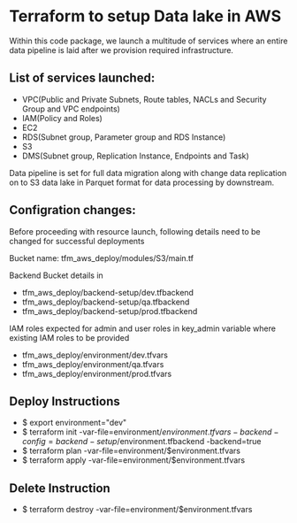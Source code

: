 # Terraform to setup Data lake in AWS

Within this code package, we launch a multitude of services where an entire data pipeline is laid after we provision required infrastructure.

## List of services launched:

- VPC(Public and Private Subnets, Route tables, NACLs and Security Group and VPC endpoints)
- IAM(Policy and Roles)
- EC2
- RDS(Subnet group, Parameter group and RDS Instance)
- S3
- DMS(Subnet group, Replication Instance, Endpoints and Task)

Data pipeline is set for full data migration along with change data replication on to S3 data lake in Parquet format for data processing by downstream.

## Configration changes:

Before proceeding with resource launch, following details need to be changed for successful deployments 

Bucket name: tfm_aws_deploy/modules/S3/main.tf

Backend Bucket details in
- tfm_aws_deploy/backend-setup/dev.tfbackend
- tfm_aws_deploy/backend-setup/qa.tfbackend
- tfm_aws_deploy/backend-setup/prod.tfbackend

IAM roles expected for admin and user roles in key_admin variable where existing IAM roles to be provided
- tfm_aws_deploy/environment/dev.tfvars
- tfm_aws_deploy/environment/qa.tfvars
- tfm_aws_deploy/environment/prod.tfvars

## Deploy Instructions

- $ export environment="dev"
- $ terraform init -var-file=environment/$environment.tfvars -backend-config=backend-setup/$environment.tfbackend -backend=true
- $ terraform plan -var-file=environment/$environment.tfvars  
- $ terraform apply -var-file=environment/$environment.tfvars 

## Delete Instruction

- $ terraform destroy -var-file=environment/$environment.tfvars
